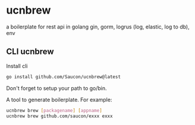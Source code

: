 # ucnbrew
a boilerplate for rest api in golang
gin, gorm, logrus (log, elastic, log to db), env


## CLI ucnbrew

Install cli

```sh
go install github.com/Saucon/ucnbrew@latest
```

Don't forget to setup your path to go/bin.

A tool to generate boilerplate. 
For example:

```sh
ucnbrew brew [packagename] [appname]
ucnbrew brew github.com/saucon/exxx exxx
```

